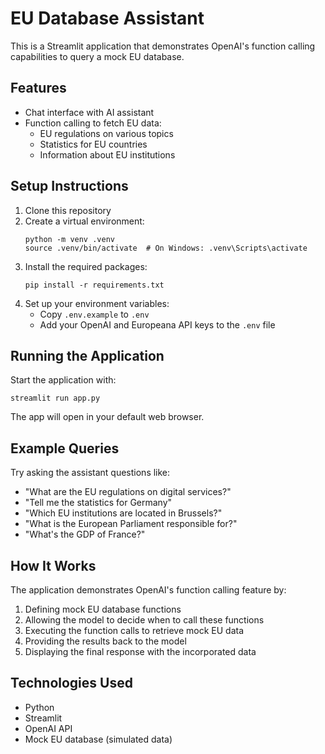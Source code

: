 # EU Database Assistant

This is a Streamlit application that demonstrates OpenAI's function calling capabilities to query a mock EU database.

## Features

- Chat interface with AI assistant
- Function calling to fetch EU data:
  - EU regulations on various topics
  - Statistics for EU countries
  - Information about EU institutions

## Setup Instructions

1. Clone this repository
2. Create a virtual environment:
   ```
   python -m venv .venv
   source .venv/bin/activate  # On Windows: .venv\Scripts\activate
   ```
3. Install the required packages:
   ```
   pip install -r requirements.txt
   ```
4. Set up your environment variables:
   - Copy `.env.example` to `.env`
   - Add your OpenAI and Europeana API keys to the `.env` file

## Running the Application

Start the application with:

```
streamlit run app.py
```

The app will open in your default web browser.

## Example Queries

Try asking the assistant questions like:

- "What are the EU regulations on digital services?"
- "Tell me the statistics for Germany"
- "Which EU institutions are located in Brussels?"
- "What is the European Parliament responsible for?"
- "What's the GDP of France?"

## How It Works

The application demonstrates OpenAI's function calling feature by:

1. Defining mock EU database functions
2. Allowing the model to decide when to call these functions
3. Executing the function calls to retrieve mock EU data
4. Providing the results back to the model
5. Displaying the final response with the incorporated data

## Technologies Used

- Python
- Streamlit
- OpenAI API
- Mock EU database (simulated data)
